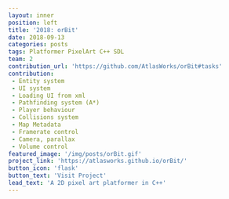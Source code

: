 ```yaml
---
layout: inner
position: left
title: '2018: orBit'
date: 2018-09-13
categories: posts
tags: Platformer PixelArt C++ SDL 
team: 2
contribution_url: 'https://github.com/AtlasWorks/orBit#tasks'
contribution:
 - Entity system
 - UI system 
 - Loading UI from xml
 - Pathfinding system (A*)
 - Player behaviour
 - Collisions system
 - Map Metadata
 - Framerate control
 - Camera, parallax
 - Volume control
featured_image: '/img/posts/orBit.gif'
project_link: 'https://atlasworks.github.io/orBit/'
button_icon: 'flask'
button_text: 'Visit Project'
lead_text: 'A 2D pixel art platformer in C++'
---
```

